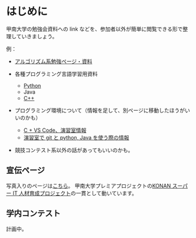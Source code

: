 # はじめに

甲南大学の勉強会資料への link などを、参加者以外が簡単に閲覧できる形で整理していきましょう。

例：
* [アルゴリズム系勉強ページ・資料](algo.md)
* 各種プログラミング言語学習用資料
  * [Python](python.md)
  * Java
  * [C++](cpp.md)
* プログラミング環境について（情報を足して、別ページに移動したほうがいいのかも）
  * [C + VS Code、演習室情報](https://www.nc.ii.konan-u.ac.jp/projects/debugEnv/)
  * [演習室で git と python, Java を使う際の情報](https://www.nc.ii.konan-u.ac.jp/projects/cloudSysPractice/intro/)

* 競技コンテスト系以外の話があってもいいのかも。

## 宣伝ページ

写真入りのページは[こちら](https://www.konan-u.ac.jp/hp/seki/premier/icpc/)。
甲南大学プレミアプロジェクトの[KONAN スーパー IT 人材育成プロジェクト](https://www.konan-u.ac.jp/hp/seki/premier/)の一貫として動いています。

## 学内コンテスト

計画中。
